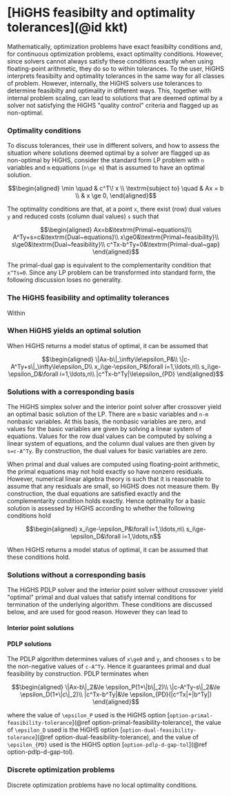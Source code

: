 # [HiGHS feasibilty and optimality tolerances](@id kkt)

Mathematically, optimization problems have exact feasibilty conditions and, for continuous optimization problems, exact optimality conditions. However, since solvers cannot always satisfy these conditions exactly when using floating-point arithmetic, they do so to within tolerances. To the user, HiGHS interprets feasibilty and optimality tolerances in the same way for all classes of problem. However, internally, the HiGHS solvers use tolerances to determine feasibilty and optimality in different ways. This, together with internal problem scaling, can lead to solutions that are deemed optimal by a solver not satisfying the HiGHS "quality control" criteria and flagged up as non-optimal.

### Optimality conditions

To discuss tolerances, their use in different solvers, and how to assess the situation where solutions deemed optimal by a solver are flagged up as non-optimal by HiGHS, consider the standard form LP problem with ``n`` variables and ``m`` equations (``n\ge m``) that is assumed to have  an optimal solution.
```math
\begin{aligned}
\min                \quad & c^T\! x        \\
\textrm{subject to} \quad & Ax = b  \\
                          & x \ge 0,
\end{aligned}
```
The optimality conditions are that, at a point ``x``, there exist (row) dual values ``y`` and reduced costs (column dual values) ``s`` such that
```math
\begin{aligned}
Ax=b&\textrm{Primal~equations}\\
A^Ty+s=c&\textrm{Dual~equations}\\
x\ge0&\textrm{Primal~feasibility}\\
s\ge0&\textrm{Dual~feasibility}\\
c^Tx-b^Ty=0&\textrm{Primal-dual~gap}
\end{aligned}
```
The primal-dual gap is equivalent to the complementarity condition that `x^Ts=0`. Since any LP problem can be transformed into standard form, the following discussion loses no generality.

### The HiGHS feasibility and optimality tolerances

Within


### When HiGHS yields an optimal solution

When HiGHS returns a model status of optimal, it can be assumed that

```math
\begin{aligned}
\|Ax-b\|_\infty\le\epsilon_P&\\
\|c-A^Ty+s\|_\infty\le\epsilon_D\\
x_i\ge-\epsilon_P&\forall i=1,\ldots,n\\
s_i\ge-\epsilon_D&\forall i=1,\ldots,n\\
|c^Tx-b^Ty|\le\epsilon_{PD}
\end{aligned}
```
### Solutions with a corresponding basis

The HiGHS simplex solver and the interior point solver after crossover yield an optimal basic solution of the LP. There are ``m`` basic variables and ``n-m`` nonbasic variables. At this basis, the nonbasic variables are zero, and values for the basic variables are given by solving a linear system of equations. Values for the row dual values can be computed by solving a linear system of equations, and the column dual values are then given by ``s=c-A^Ty``. By construction, the dual values for basic variables are zero.

When primal and dual values are computed using floating-point arithmetic, the primal equations may not hold exactly so have nonzero residuals. However, numerical linear algebra theory is such that it is reasonable to assume that any residuals are small, so HiGHS does not measure them. By construction, the dual equations are satisfied exactly and the complementarity condition holds exactly. Hence optimality for a basic solution is assessed by HiGHS according to whether the following conditions hold
```math
\begin{aligned}
x_i\ge-\epsilon_P&\forall i=1,\ldots,n\\
s_i\ge-\epsilon_D&\forall i=1,\ldots,n
```
When HiGHS returns a model status of optimal, it can be assumed that these conditions hold.

### Solutions without a corresponding basis

The HiGHS PDLP solver and the interior point solver without crossover yield "optimal" primal and dual values that satisfy internal conditions for termination of the underlying algorithm. These conditions are discussed below, and are used for good reason. However they can lead to 


#### Interior point solutions

#### PDLP solutions

The PDLP algorithm determines values of ``x\ge0`` and ``y``, and chooses ``s`` to be the non-negative values of ``c-A^Ty``. Hence it guarantees primal and dual feasibility by construction. PDLP terminates when
```math
\begin{aligned}
\|Ax-b\|_2&\le \epsilon_P(1+\|b\|_2)\\
\|c-A^Ty-s\|_2&\le \epsilon_D(1+\|c\|_2)\\
|c^Tx-b^Ty|&\le \epsilon_{PD}(|c^Tx|+|b^Ty|)
\end{aligned}
```
where the value of ``\epsilon_P`` used is the HiGHS option [`option-primal-feasibility-tolerance`](@ref option-primal-feasibility-tolerance), the value of ``\epsilon_D`` used is the HiGHS option [`option-dual-feasibility-tolerance`](@ref option-dual-feasibility-tolerance), and the value of ``\epsilon_{PD}`` used is the HiGHS option [`option-pdlp-d-gap-tol`](@ref option-pdlp-d-gap-tol). 

### Discrete optimization problems

Discrete optimization problems have no local optimality conditions. 

